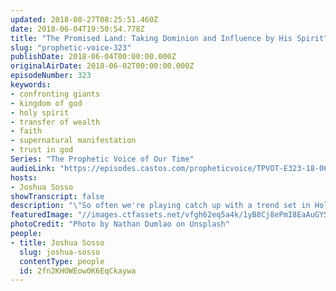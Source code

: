 ```yaml
---
updated: 2018-08-27T08:25:51.460Z
date: 2018-06-04T19:50:54.778Z
title: "The Promised Land: Taking Dominion and Influence by His Spirit"
slug: "prophetic-voice-323"
publishDate: 2018-06-04T00:00:00.000Z
originalAirDate: 2018-06-02T00:00:00.000Z
episodeNumber: 323
keywords:
- confronting giants
- kingdom of god
- holy spirit
- transfer of wealth
- faith
- supernatural manifestation
- trust in god
Series: "The Prophetic Voice of Our Time"
audioLink: "https://episodes.castos.com/propheticvoice/TPVOT-E323-18-06-02-03-The-Promised-Land.mp3"
hosts:
- Joshua Sosso
showTranscript: false
description: "\"So often we're playing catch up with a trend set in Hollywood or maybe a trend on the radio right? We're letting the world set the standard and we're trying to compensate for that, we're trying to counteract it. That's not the purpose and that's not the vision that God has for the body of Christ, and that's what the purpose of the transfer of wealth influence and affluence is about that we would be influencers... Because they had faith in God, they knew that if God said that He was giving them the land then that’s what it would be, that the land would be theirs. That’s the attitude that we need to have when God speaks a word over us, no matter how impossible it seems at the time. When God speaks a word over us, we have to realize that it doesn’t matter what giants [or] what mountains we face. We have God on our side.”\nJoshua ch 1\nEphesians ch 1\n"
featuredImage: "//images.ctfassets.net/vfgh62eq5a4k/1yB8Cj8ePmI8EaAuGYSsYi/eed66b5e5078234e4a5ead72004b80c6/nathan-dumlao-454452-unsplash.jpg"
photoCredit: "Photo by Nathan Dumlao on Unsplash"
people:
- title: Joshua Sosso
  slug: joshua-sosso
  contentType: people
  id: 2fn2KHOWEow0K6EqCkaywa
---
```

